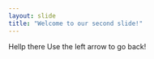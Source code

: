 ```yaml
---
layout: slide
title: "Welcome to our second slide!"
---
```

Hellp there
Use the left arrow to go back!
